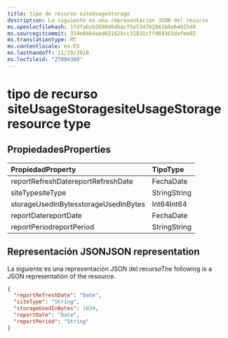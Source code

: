 ```yaml
---
title: tipo de recurso siteUsageStorage
description: La siguiente es una representación JSON del recurso
ms.openlocfilehash: 1fdfa6cb2690d6dbacf5e534792061b6e64025d8
ms.sourcegitcommit: 334e84b4aed63162bcc31831cffd6d363dafee02
ms.translationtype: MT
ms.contentlocale: es-ES
ms.lasthandoff: 11/29/2018
ms.locfileid: "27084388"
---
```

# <a name="siteusagestorage-resource-type"></a><span data-ttu-id="77494-103">tipo de recurso siteUsageStorage</span><span class="sxs-lookup"><span data-stu-id="77494-103">siteUsageStorage resource type</span></span>

## <a name="properties"></a><span data-ttu-id="77494-104">Propiedades</span><span class="sxs-lookup"><span data-stu-id="77494-104">Properties</span></span>

| <span data-ttu-id="77494-105">Propiedad</span><span class="sxs-lookup"><span data-stu-id="77494-105">Property</span></span>           | <span data-ttu-id="77494-106">Tipo</span><span class="sxs-lookup"><span data-stu-id="77494-106">Type</span></span>   |
| :----------------- | :----- |
| <span data-ttu-id="77494-107">reportRefreshDate</span><span class="sxs-lookup"><span data-stu-id="77494-107">reportRefreshDate</span></span>  | <span data-ttu-id="77494-108">Fecha</span><span class="sxs-lookup"><span data-stu-id="77494-108">Date</span></span>   |
| <span data-ttu-id="77494-109">siteType</span><span class="sxs-lookup"><span data-stu-id="77494-109">siteType</span></span>           | <span data-ttu-id="77494-110">String</span><span class="sxs-lookup"><span data-stu-id="77494-110">String</span></span> |
| <span data-ttu-id="77494-111">storageUsedInBytes</span><span class="sxs-lookup"><span data-stu-id="77494-111">storageUsedInBytes</span></span> | <span data-ttu-id="77494-112">Int64</span><span class="sxs-lookup"><span data-stu-id="77494-112">Int64</span></span>  |
| <span data-ttu-id="77494-113">reportDate</span><span class="sxs-lookup"><span data-stu-id="77494-113">reportDate</span></span>         | <span data-ttu-id="77494-114">Fecha</span><span class="sxs-lookup"><span data-stu-id="77494-114">Date</span></span>   |
| <span data-ttu-id="77494-115">reportPeriod</span><span class="sxs-lookup"><span data-stu-id="77494-115">reportPeriod</span></span>       | <span data-ttu-id="77494-116">String</span><span class="sxs-lookup"><span data-stu-id="77494-116">String</span></span> |

## <a name="json-representation"></a><span data-ttu-id="77494-117">Representación JSON</span><span class="sxs-lookup"><span data-stu-id="77494-117">JSON representation</span></span>

<span data-ttu-id="77494-118">La siguiente es una representación JSON del recurso</span><span class="sxs-lookup"><span data-stu-id="77494-118">The following is a JSON representation of the resource.</span></span>

<!-- {
  "blockType": "resource",
  "@odata.type": "microsoft.graph.siteUsageStorage"
} -->

```json
{
  "reportRefreshDate": "Date", 
  "siteType": "String", 
  "storageUsedInBytes": 1024, 
  "reportDate": "Date", 
  "reportPeriod": "String"
}
```
